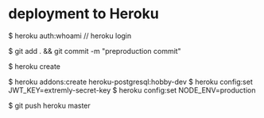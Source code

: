 # deployment to Heroku

$ heroku auth:whoami    // heroku login

$ git add . && git commit -m "preproduction commit"

$ heroku create

$ heroku addons:create heroku-postgresql:hobby-dev
$ heroku config:set JWT_KEY=extremly-secret-key
$ heroku config:set NODE_ENV=production

$ git push heroku master